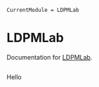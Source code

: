 ```@meta
CurrentModule = LDPMLab
```

# LDPMLab

Documentation for [LDPMLab](https://github.com/DonggeJia/LDPMLab.jl).

```@index
```

Hello
